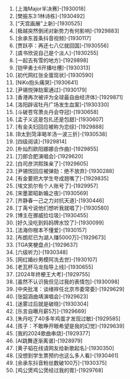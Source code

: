 
1. [上海Major半决赛]-[1930018]
1. [樊振东3:1林诗栋]-[1930492]
1. [“天宫画展”上新]-[1930525]
1. [极越突然倒闭对新势力有何影响]-[1929883]
1. [余承东首条抖音视频]-[1930117]
1. [贾跃亭：再还七八亿就回国]-[1930556]
1. [虞书欣说自己是个淡人]-[1930255]
1. [一起去有雪的地方]-[1929898]
1. [铠甲勇士6开播吐槽]-[1930313]
1. [初代网红张全蛋现状]-[1930590]
1. [NiKo抱头痛哭]-[1930641]
1. [尹锡悦弹劾案通过]-[1930179]
1. [香港再次被评为全球最自由经济体]-[1929871]
1. [洛阳辟谣牡丹广场发生血案]-[1930330]
1. [斗破苍穹萧炎丹会夺冠]-[1930658]
1. [孟子义这是包扎还是包甜]-[1930607]
1. [有金夫妇回应被称为恋综]-[1929888]
1. [B太到菏泽喝羊汤一波三折]-[1930538]
1. [四级阅读]-[1929814]
1. [朴灿烈欧阳娜娜合作曲]-[1929855]
1. [刀郎合肥演唱会]-[1929620]
1. [白司彦洪熙珠亲了]-[1929605]
1. [尹锡悦回应被弹劾：绝不放弃]-[1930288]
1. [有金要把大学生夸成翘嘴了]-[1929835]
1. [埃文凯尔有个人账号了]-[1929957]
1. [宋墨窦昭新婚之夜]-[1930569]
1. [齐静春一己之力对抗天道]-[1930446]
1. [丁禹兮说他们想听我就唱了]-[1930580]
1. [博主在挪威捡垃圾]-[1930455]
1. [好久没吃到妈妈牌水饺了]-[1930099]
1. [法海你根本不懂爱]-[1930157]
1. [布朗尼已为湖人赚5000万]-[1929673]
1. [TGA笑梗盘点]-[1929637]
1. [六级听力]-[1930348]
1. [网红婚纱男模阿冼去世]-[1930107]
1. [老瓦杯马龙指导上线]-[1930655]
1. [2024年终梗王大考]-[1929755]
1. [虽然不认识我但见过我的表情包]-[1930098]
1. [中央批准：谈绪祥任北京市委常委]-[1929629]
1. [张韶涵曲靖演唱会]-[1929623]
1. [迷雾过后就是破晓]-[1930304]
1. [乐言自曝月薪5万]-[1929669]
1. [朱丹吃了40多年鸡蛋才发现过敏]-[1929585]
1. [孩子：不敢睁开眼希望是我的幻觉]-[1929639]
1. [我的2024歌曲串烧]-[1929377]
1. [AI跳舞逐渐离谱]-[1928979]
1. [黄子韬在线请网友给新歌起名]-[1930350]
1. [没想到学生票预约也这么多人看]-[1930461]
1. [余承东抖音粉丝数破100万]-[1930375]
1. [鸡公煲鸡公煲经过我的胃]-[1929768]